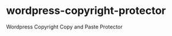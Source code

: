wordpress-copyright-protector
=============================

Wordpress Copyright Copy and Paste Protector
